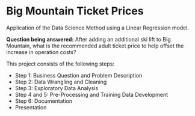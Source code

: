 # Big Mountain Ticket Prices
Application of the Data Science Method using a Linear Regression model.

**Question being answered:**
After adding an additional ski lift to Big Mountain, what is the recommended adult ticket price to help offset the increase in operation costs?

This project consists of the following steps:
- Step 1: Business Question and Problem Description
- Step 2: Data Wrangling and Cleaning
- Step 3: Exploratory Data Analysis
- Step 4 and 5: Pre-Processing and Training Data Development
- Step 6: Documentation
- Presentation
